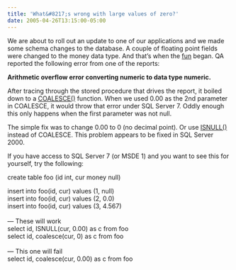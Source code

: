 ```yaml
---
title: 'What&#8217;s wrong with large values of zero?'
date: 2005-04-26T13:15:00-05:00
---
```

We are about to roll out an update to one of our applications and we made some schema changes to the database. A couple of floating point fields were changed to the money data type. And that&#8217;s when the [fun](http://www.lafferty.ca/photos/Things/Saab_9-3/crash.jpg) began. QA reported the following error from one of the reports:

<span><strong>Arithmetic overflow error converting numeric to data type numeric.</strong> </span>

After tracing through the stored procedure that drives the report, it boiled down to a [COALESCE()](http://msdn.microsoft.com/library/default.asp?url=/library/en-us/tsqlref/ts_ca-co_9dph.asp) function. When we used 0.00 as the 2nd parameter in COALESCE, it would throw that error under SQL Server 7. Oddly enough this only happens when the first parameter was not null.

The simple fix was to change 0.00 to 0 (no decimal point). Or use [ISNULL()](http://msdn.microsoft.com/library/default.asp?url=/library/en-us/tsqlref/ts_ia-iz_6mek.asp) instead of COALESCE. This problem appears to be fixed in SQL Server 2000.

If you have access to SQL Server 7 (or MSDE 1) and you want to see this for yourself, try the following:

<span>create table foo (id int, cur money null)</span>

<span>insert into foo(id, cur) values (1, null)<br />insert into foo(id, cur) values (2, 0.0)<br />insert into foo(id, cur) values (3, 4.567)<br /></span>  
&#8212; These will work  
<span>select id, ISNULL(cur, 0.00) as c from foo<br />select id, coalesce(cur, 0) as c from foo<br /></span>  
&#8212; This one will fail  
<span>select id, coalesce(cur, 0.00) as c from foo</span>
